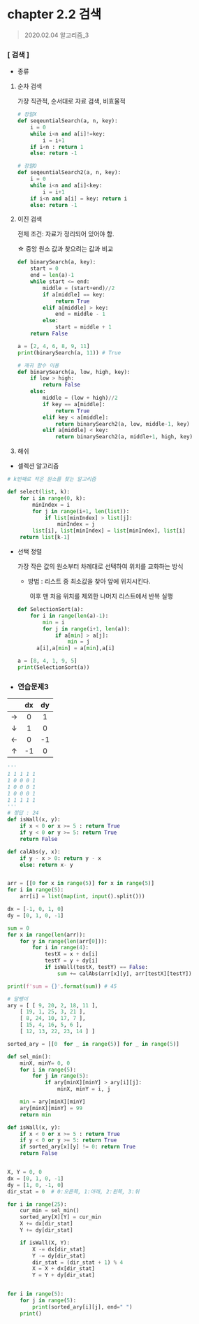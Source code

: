 # chapter 2.2 검색

> 2020.02.04 알고리즘_3

### [ 검색 ]

- 종류

1. 순차 검색

   가장 직관적, 순서대로 자료 검색, 비효율적

   ```python
   # 정렬X
   def seqeuntialSearch(a, n, key):
       i = 0
       while i<n and a[i]!=key:
           i = i+1
       if i<n : return 1
       else: return -1
   ```

   ```python
   # 정렬O
   def seqeuntialSearch2(a, n, key):
       i = 0
       while i<n and a[i]<key:
           i = i+1
       if i<n and a[i] = key: return i
       else: return -1
   ```

   

2. 이진 검색

   전제 조건: 자료가 정리되어 있어야 함.

   ☆ 중앙 원소 값과 찾으려는 값과 비교

   ```python
   def binarySearch(a, key):
       start = 0
       end = len(a)-1
       while start <= end:
           middle = (start+end)//2
           if a[middle] == key:
               return True
           elif a[middle] > key:
               end = middle - 1
           else:
               start = middle + 1
       return False
   
   a = [2, 4, 6, 8, 9, 11]
   print(binarySearch(a, 11)) # True
   ```

   ```python
   # 재귀 함수 이용
   def binarySearch(a, low, high, key):
       if low > high:
           return False
       else:
           middle = (low + high)//2
           if key == a[middle]:
               return True
           elif key < a[middle]:
               return binarySearch2(a, low, middle-1, key)
           elif a[middle] < key:
               return binarySearch2(a, middle+1, high, key)
   ```

   

3. 해쉬



- 셀렉션 알고리즘

```python
# k번째로 작은 원소를 찾는 알고리즘

def select(list, k):
    for i in range(0, k):
        minIndex = i
        for j in range(i+1, len(list)):
            if list[minIndex] > list[j]:
                minIndex = j
		list[i], list[minIndex] = list[minIndex], list[i]
    return list[k-1]
```

- 선택 정렬

  가장 작은 값의 원소부터 차례대로 선택하여 위치를 교화하는 방식

  - 방법 : 리스트 중 최소값을 찾아 앞에 위치시킨다.

    ​			이후 맨 처음 위치를 제외한 나머지 리스트에서 반복 실행

  ```python
  def SelectionSort(a):
      for i in range(len(a)-1):
          min = i
          for j in range(i+1, len(a)):
              if a[min] > a[j]:
                  min = j
  		a[i],a[min] = a[min],a[i]
  
  a = [8, 4, 1, 9, 5]
  print(SelectionSort(a))
  ```

  



- ### 연습문제3

|      |  dx  |  dy  |
| :--: | :--: | :--: |
|  →   |  0   |  1   |
|  ↓   |  1   |  0   |
|  ←   |  0   |  -1  |
|  ↑   |  -1  |  0   |

```python
'''
1 1 1 1 1
1 0 0 0 1
1 0 0 0 1
1 0 0 0 1
1 1 1 1 1
'''
# 정답 : 24
def isWall(x, y):
    if x < 0 or x >= 5 : return True
    if y < 0 or y >= 5: return True
    return False

def calAbs(y, x):
    if y - x > 0: return y - x
    else: return x- y


arr = [[0 for x in range(5)] for x in range(5)]
for i in range(5):
    arr[i] = list(map(int, input().split()))

dx = [-1, 0, 1, 0]
dy = [0, 1, 0, -1]

sum = 0
for x in range(len(arr)):
    for y in range(len(arr[0])):
        for i in range(4):
            testX = x + dx[i]
            testY = y + dy[i]
            if isWall(testX, testY) == False:
                sum += calAbs(arr[x][y], arr[testX][testY])

print(f'sum = {}'.format(sum)) # 45
```

```python
# 달팽이
ary = [ [ 9, 20, 2, 18, 11 ],
	[ 19, 1, 25, 3, 21 ],
	[ 8, 24, 10, 17, 7 ],
	[ 15, 4, 16, 5, 6 ],
	[ 12, 13, 22, 23, 14 ] ]

sorted_ary = [[0  for _ in range(5)] for _ in range(5)]

def sel_min():
    minX, minY= 0, 0
    for i in range(5):
        for j in range(5):
            if ary[minX][minY] > ary[i][j]:
                minX, minY = i, j

    min = ary[minX][minY]
    ary[minX][minY] = 99
    return min

def isWall(x, y):
    if x < 0 or x >= 5 : return True
    if y < 0 or y >= 5: return True
    if sorted_ary[x][y] != 0: return True
    return False


X, Y = 0, 0
dx = [0, 1, 0, -1]
dy = [1, 0, -1, 0]
dir_stat = 0  # 0:오른쪽, 1:아래, 2:왼쪽, 3:위

for i in range(25):
    cur_min = sel_min()
    sorted_ary[X][Y] = cur_min
    X += dx[dir_stat]
    Y += dy[dir_stat]

    if isWall(X, Y):
        X -= dx[dir_stat]
        Y -= dy[dir_stat]
        dir_stat = (dir_stat + 1) % 4
        X = X + dx[dir_stat]
        Y = Y + dy[dir_stat]


for i in range(5):
    for j in range(5):
        print(sorted_ary[i][j], end=" ")
    print()
```









































